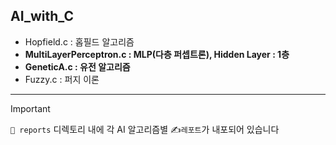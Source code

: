 ## AI_with_C

- Hopfield.c : 홉필드 알고리즘
- **MultiLayerPerceptron.c : MLP(다층 퍼셉트론), Hidden Layer : 1층**
- __GeneticA.c : 유전 알고리즘__
- Fuzzy.c : 퍼지 이론
<hr/>

> [!IMPORTANT]  
> `📁 reports` 디렉토리 내에 각 AI 알고리즘별 ✍`레포트`가 내포되어 있습니다